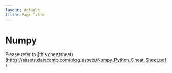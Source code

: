```yaml
---
layout: default
title: Page Title
---
```



# Numpy

Please refer to [this cheatsheet)(https://assets.datacamp.com/blog_assets/Numpy_Python_Cheat_Sheet.pdf)
